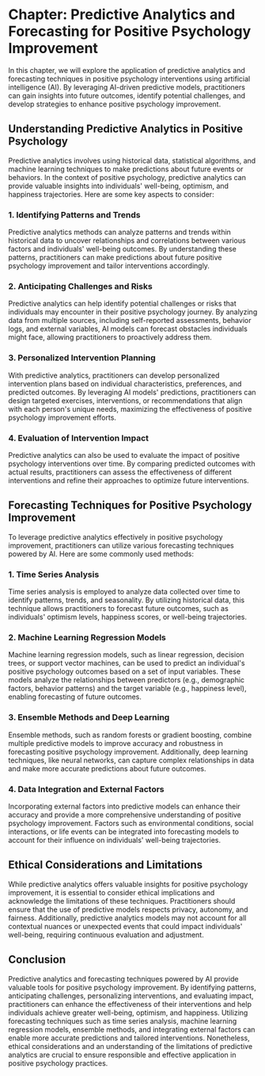 Chapter: Predictive Analytics and Forecasting for Positive Psychology Improvement
=================================================================================

In this chapter, we will explore the application of predictive analytics and forecasting techniques in positive psychology interventions using artificial intelligence (AI). By leveraging AI-driven predictive models, practitioners can gain insights into future outcomes, identify potential challenges, and develop strategies to enhance positive psychology improvement.

Understanding Predictive Analytics in Positive Psychology
---------------------------------------------------------

Predictive analytics involves using historical data, statistical algorithms, and machine learning techniques to make predictions about future events or behaviors. In the context of positive psychology, predictive analytics can provide valuable insights into individuals' well-being, optimism, and happiness trajectories. Here are some key aspects to consider:

### 1. **Identifying Patterns and Trends**

Predictive analytics methods can analyze patterns and trends within historical data to uncover relationships and correlations between various factors and individuals' well-being outcomes. By understanding these patterns, practitioners can make predictions about future positive psychology improvement and tailor interventions accordingly.

### 2. **Anticipating Challenges and Risks**

Predictive analytics can help identify potential challenges or risks that individuals may encounter in their positive psychology journey. By analyzing data from multiple sources, including self-reported assessments, behavior logs, and external variables, AI models can forecast obstacles individuals might face, allowing practitioners to proactively address them.

### 3. **Personalized Intervention Planning**

With predictive analytics, practitioners can develop personalized intervention plans based on individual characteristics, preferences, and predicted outcomes. By leveraging AI models' predictions, practitioners can design targeted exercises, interventions, or recommendations that align with each person's unique needs, maximizing the effectiveness of positive psychology improvement efforts.

### 4. **Evaluation of Intervention Impact**

Predictive analytics can also be used to evaluate the impact of positive psychology interventions over time. By comparing predicted outcomes with actual results, practitioners can assess the effectiveness of different interventions and refine their approaches to optimize future interventions.

Forecasting Techniques for Positive Psychology Improvement
----------------------------------------------------------

To leverage predictive analytics effectively in positive psychology improvement, practitioners can utilize various forecasting techniques powered by AI. Here are some commonly used methods:

### 1. **Time Series Analysis**

Time series analysis is employed to analyze data collected over time to identify patterns, trends, and seasonality. By utilizing historical data, this technique allows practitioners to forecast future outcomes, such as individuals' optimism levels, happiness scores, or well-being trajectories.

### 2. **Machine Learning Regression Models**

Machine learning regression models, such as linear regression, decision trees, or support vector machines, can be used to predict an individual's positive psychology outcomes based on a set of input variables. These models analyze the relationships between predictors (e.g., demographic factors, behavior patterns) and the target variable (e.g., happiness level), enabling forecasting of future outcomes.

### 3. **Ensemble Methods and Deep Learning**

Ensemble methods, such as random forests or gradient boosting, combine multiple predictive models to improve accuracy and robustness in forecasting positive psychology improvement. Additionally, deep learning techniques, like neural networks, can capture complex relationships in data and make more accurate predictions about future outcomes.

### 4. **Data Integration and External Factors**

Incorporating external factors into predictive models can enhance their accuracy and provide a more comprehensive understanding of positive psychology improvement. Factors such as environmental conditions, social interactions, or life events can be integrated into forecasting models to account for their influence on individuals' well-being trajectories.

Ethical Considerations and Limitations
--------------------------------------

While predictive analytics offers valuable insights for positive psychology improvement, it is essential to consider ethical implications and acknowledge the limitations of these techniques. Practitioners should ensure that the use of predictive models respects privacy, autonomy, and fairness. Additionally, predictive analytics models may not account for all contextual nuances or unexpected events that could impact individuals' well-being, requiring continuous evaluation and adjustment.

Conclusion
----------

Predictive analytics and forecasting techniques powered by AI provide valuable tools for positive psychology improvement. By identifying patterns, anticipating challenges, personalizing interventions, and evaluating impact, practitioners can enhance the effectiveness of their interventions and help individuals achieve greater well-being, optimism, and happiness. Utilizing forecasting techniques such as time series analysis, machine learning regression models, ensemble methods, and integrating external factors can enable more accurate predictions and tailored interventions. Nonetheless, ethical considerations and an understanding of the limitations of predictive analytics are crucial to ensure responsible and effective application in positive psychology practices.
